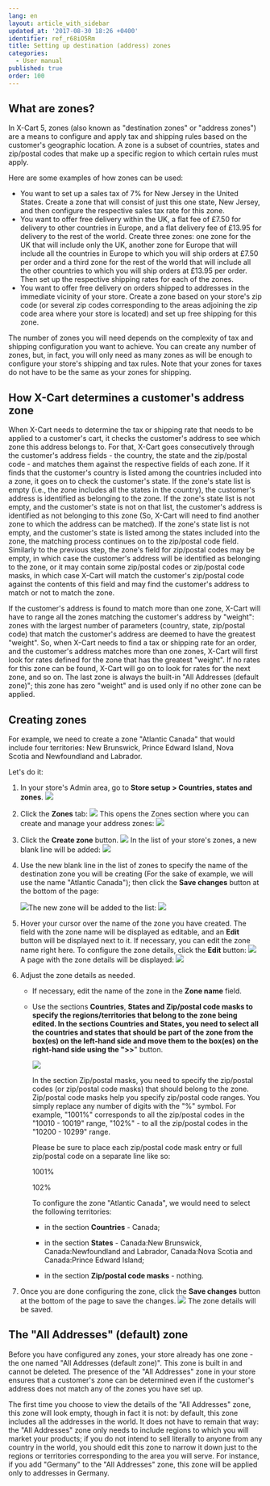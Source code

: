 ```yaml
---
lang: en
layout: article_with_sidebar
updated_at: '2017-08-30 18:26 +0400'
identifier: ref_r68iO5Rm
title: Setting up destination (address) zones
categories:
  - User manual
published: true
order: 100
---
```



## What are zones?

In X-Cart 5, zones (also known as "destination zones" or "address zones") are a means to configure and apply tax and shipping rules based on the customer's geographic location. A zone is a subset of countries, states and zip/postal codes that make up a specific region to which certain rules must apply. 

Here are some examples of how zones can be used:

*   You want to set up a sales tax of 7% for New Jersey in the United States. Create a zone that will consist of just this one state, New Jersey, and then configure the respective sales tax rate for this zone.
*   You want to offer free delivery within the UK, a flat fee of £7.50 for delivery to other countries in Europe, and a flat delivery fee of £13.95 for delivery to the rest of the world. Create three zones: one zone for the UK that will include only the UK, another zone for Europe that will include all the countries in Europe to which you will ship orders at £7.50 per order and a third zone for the rest of the world that will include all the other countries to which you will ship orders at £13.95 per order. Then set up the respective shipping rates for each of the zones.
*   You want to offer free delivery on orders shipped to addresses in the immediate vicinity of your store. Create a zone based on your store's zip code (or several zip codes corresponding to the areas adjoining the zip code area where your store is located) and set up free shipping for this zone.

The number of zones you will need depends on the complexity of tax and shipping configuration you want to achieve. You can create any number of zones, but, in fact, you will only need as many zones as will be enough to configure your store's shipping and tax rules. Note that your zones for taxes do not have to be the same as your zones for shipping.

## How X-Cart determines a customer's address zone 

When X-Cart needs to determine the tax or shipping rate that needs to be applied to a customer's cart, it checks the customer's address to see which zone this address belongs to. For that, X-Cart goes consecutively through the customer's address fields - the country, the state and the zip/postal code - and matches them against the respective fields of each zone. If it finds that the customer's country is listed among the countries included into a zone, it goes on to check the customer's state. If the zone's state list is empty (i.e., the zone includes all the states in the country), the customer's address is identified as belonging to the zone. If the zone's state list is not empty, and the customer's state is not on that list, the customer's address is identified as not belonging to this zone (So, X-Cart will need to find another zone to which the address can be matched). If the zone's state list is not empty, and the customer's state is listed among the states included into the zone, the matching process continues on to the zip/postal code field. Similarly to the previous step, the zone's field for zip/postal codes may be empty, in which case the customer's address will be identified as belonging to the zone, or it may contain some zip/postal codes or zip/postal code masks, in which case X-Cart will match the customer's zip/postal code against the contents of this field and may find the customer's address to match or not to match the zone.

If the customer's address is found to match more than one zone, X-Cart will have to range all the zones matching the customer's address by "weight": zones with the largest number of parameters (country, state, zip/postal code) that match the customer's address are deemed to have the greatest "weight". So, when X-Cart needs to find a tax or shipping rate for an order, and the customer's address matches more than one zones, X-Cart will first look for rates defined for the zone that has the greatest "weight". If no rates for this zone can be found, X-Cart will go on to look for rates for the next zone, and so on. The last zone is always the built-in "All Addresses (default zone)"; this zone has zero "weight" and is used only if no other zone can be applied. 

## Creating zones

For example, we need to create a zone "Atlantic Canada" that would include four territories: New Brunswick, Prince Edward Island, Nova Scotia and Newfoundland and Labrador. 

Let's do it:

1.  In your store's Admin area, go to **Store setup > Countries, states and zones**.
    ![]({{site.baseurl}}/attachments/6389840/9437215.png)
2.  Click the **Zones** tab:
    ![]({{site.baseurl}}/attachments/6389840/9437216.png)
    This opens the Zones section where you can create and manage your address zones:
    ![]({{site.baseurl}}/attachments/6389840/9437225.png)

3.  Click the **Create zone** button.
    ![]({{site.baseurl}}/attachments/6389840/9437217.png)
    In the list of your store's zones, a new blank line will be added:
    ![]({{site.baseurl}}/attachments/6389840/9437224.png)
4.  Use the new blank line in the list of zones to specify the name of the destination zone you will be creating (For the sake of example, we will use the name "Atlantic Canada"); then click the **Save changes** button at the bottom of the page:

    ![]({{site.baseurl}}/attachments/6389840/9437218.png)The new zone will be added to the list:
    ![]({{site.baseurl}}/attachments/6389840/9437219.png)

5.  Hover your cursor over the name of the zone you have created. The field with the zone name will be displayed as editable, and an **Edit** button will be displayed next to it. If necessary, you can edit the zone name right here. To configure the zone details, click the **Edit** button:
    ![]({{site.baseurl}}/attachments/6389840/9437220.png)
    A page with the zone details will be displayed:
    ![]({{site.baseurl}}/attachments/6389840/9437221.png)

6.  Adjust the zone details as needed. 

    *   If necessary, edit the name of the zone in the **Zone name** field. 

    *   Use the sections **Countries**, **States **and **Zip/postal code masks** to specify the regions/territories that belong to the zone being edited. In the sections **Countries** and **States**, you need to select all the countries and states that should be part of the zone from the box(es) on the left-hand side and move them to the box(es) on the right-hand side using the "**>>**" button. 

        ![]({{site.baseurl}}/attachments/6389840/9437222.png)
       
        In the section Zip/postal masks, you need to specify the zip/postal codes (or zip/postal code masks) that should belong to the zone.
 
        Zip/postal code masks help you specify zip/postal code ranges. You simply replace any number of digits with the "%" symbol. For example, "1001%" corresponds to all the zip/postal codes in the "10010 - 10019" range, "102%" - to all the zip/postal codes in the "10200 - 10299" range.

        Please be sure to place each zip/postal code mask entry or full zip/postal code on a separate line like so:
        
        1001%
        
        102%
        
        
        To configure the zone "Atlantic Canada", we would need to select the following territories:

        *   in the section **Countries** - Canada;

        *   in the section **States** - Canada:New Brunswick, Canada:Newfoundland and Labrador, Canada:Nova Scotia and Canada:Prince Edward Island;

        *   in the section **Zip/postal code masks** - nothing.

7.  Once you are done configuring the zone, click the **Save changes** button at the bottom of the page to save the changes.
    ![]({{site.baseurl}}/attachments/6389840/9437223.png)
    The zone details will be saved.

## The "All Addresses" (default) zone

Before you have configured any zones, your store already has one zone - the one named "All Addresses (default zone)". This zone is built in and cannot be deleted. The presence of the "All Addresses" zone in your store ensures that a customer's zone can be determined even if the customer's address does not match any of the zones you have set up. 

The first time you choose to view the details of the "All Addresses" zone, this zone will look empty, though in fact it is not: by default, this zone includes all the addresses in the world. It does not have to remain that way: the "All Addresses" zone only needs to include regions to which you will market your products; if you do not intend to sell literally to anyone from any country in the world, you should edit this zone to narrow it down just to the regions or territories corresponding to the area you will serve. For instance, if you add "Germany" to the "All Addresses" zone, this zone will be applied only to addresses in Germany.

